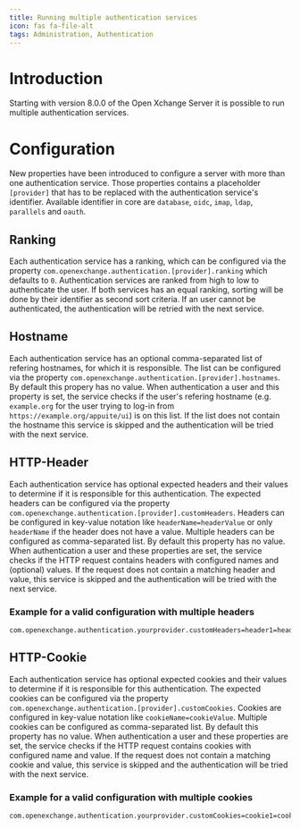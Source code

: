 ```yaml
---
title: Running multiple authentication services
icon: fas fa-file-alt
tags: Administration, Authentication
---
```


# Introduction
Starting with version 8.0.0 of the Open Xchange Server it is possible to run multiple authentication services.

# Configuration
New properties have been introduced to configure a server with more than one authentication service. Those properties contains a placeholder
``[provider]`` that has to be replaced with the authentication service's identifier. Available identifier in core are ``database``, ``oidc``,
``imap``, ``ldap``, ``parallels`` and ``oauth``.

## Ranking
Each authentication service has a ranking, which can be configured via the property ``com.openexchange.authentication.[provider].ranking``
which defaults to ``0``. Authentication services are ranked from high to low to authenticate the user. If both services has an equal ranking, sorting
will be done by their identifier as second sort criteria. If an user cannot be authenticated, the authentication will be retried with the next service.

## Hostname
Each authentication service has an optional comma-separated list of refering hostnames, for which it is responsible. The list can be configured via the
property ``com.openexchange.authentication.[provider].hostnames``. By default this propery has no value.
When authentication a user and this property is set, the service checks if the user's refering hostname (e.g. ``example.org`` for the user trying to
log-in from ``https://example.org/appuite/ui``) is on this list. If the list does not contain the hostname this service is skipped and the
authentication will be tried with the next service.

## HTTP-Header
Each authentication service has optional expected headers and their values to determine if it is responsible for this authentication. The expected headers
can be configured via the property ``com.openexchange.authentication.[provider].customHeaders``. Headers can be configured in key-value notation
like ``headerName=headerValue`` or only ``headerName`` if the header does not have a value. Multiple headers can be configured as comma-separated list.
By default this property has no value.
When authentication a user and these properties are set, the service checks if the HTTP request contains headers with configured names and (optional) values.
If the request does not contain a matching header and value, this service is skipped and the authentication will be tried with the next service.

### Example for a valid configuration with multiple headers
```
com.openexchange.authentication.yourprovider.customHeaders=header1=headervalue1,headerWithoutValue,header2=headervalue2
```

## HTTP-Cookie
Each authentication service has optional expected cookies and their values to determine if it is responsible for this authentication. The expected cookies
can be configured via the property ``com.openexchange.authentication.[provider].customCookies``. Cookies are configured in key-value notation
like ``cookieName=cookieValue``. Multiple cookies can be configured as comma-separated list. By default this property has no value.
When authentication a user and these properties are set, the service checks if the HTTP request contains cookies with configured name and value.
If the request does not contain a matching cookie and value, this service is skipped and the authentication will be tried with the next service.

### Example for a valid configuration with multiple cookies
```
com.openexchange.authentication.yourprovider.customCookies=cookie1=cookievalue1,cookie2=cookievalue2
